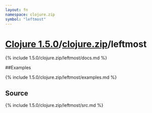 ```yaml
---
layout: fn
namespace: clojure.zip
symbol: "leftmost"
---
```


# [Clojure 1.5.0](../../)/[clojure.zip](../)/leftmost

{% include 1.5.0/clojure.zip/leftmost/docs.md %}

##Examples

{% include 1.5.0/clojure.zip/leftmost/examples.md %}
## Source
{% include 1.5.0/clojure.zip/leftmost/src.md %}

